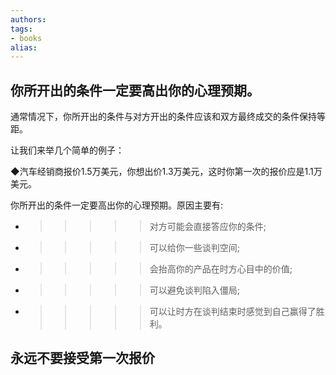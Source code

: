 ```yaml
---
authors:
tags:
- books 
alias:
---
```


## 你所开出的条件一定要高出你的心理预期。
通常情况下，你所开出的条件与对方开出的条件应该和双方最终成交的条件保持等距。

让我们来举几个简单的例子：

◆汽车经销商报价1.5万美元，你想出价1.3万美元，这时你第一次的报价应是1.1万美元。

你所开出的条件一定要高出你的心理预期。原因主要有:

- > > > > > 对方可能会直接答应你的条件;
    
- > > > > > 可以给你一些谈判空间;
    
- > > > > > 会抬高你的产品在时方心目中的价值;
    
- > > > > > 可以避免谈判陷入僵局;
    
- > > > > > 可以让时方在谈判结束时感觉到自己赢得了胜利。

## 永远不要接受第一次报价

